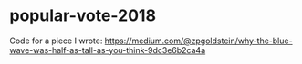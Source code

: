 # popular-vote-2018

Code for a piece I wrote: https://medium.com/@zpgoldstein/why-the-blue-wave-was-half-as-tall-as-you-think-9dc3e6b2ca4a

